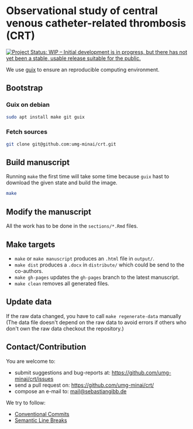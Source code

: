 # Observational study of central venous catheter-related thrombosis (CRT)

[![Project Status: WIP – Initial development is in progress, but there has not yet been a stable, usable release suitable for the public.](https://www.repostatus.org/badges/latest/wip.svg)](https://www.repostatus.org/#wip)

We use [guix](https://guix.gnu.org) to ensure an reproducible computing environment.

## Bootstrap

### Guix on debian

```bash
sudo apt install make git guix
```

### Fetch sources

```bash
git clone git@github.com:umg-minai/crt.git
```

## Build manuscript

Running `make` the first time will take some time because
`guix` hast to download the given state and build the image.

```bash
make
```

## Modify the manuscript

All the work has to be done in the `sections/*.Rmd` files.

## Make targets

- `make` or `make manuscript` produces an `.html` file in `output/`.
- `make dist` produces a `.docx` in `distribute/` which could be send to the
  co-authors.
- `make gh-pages` updates the `gh-pages` branch to the latest manuscript.
- `make clean` removes all generated files.

## Update data

If the raw data changed, you have to call `make regenerate-data` manually
(The data file doesn't depend on the raw data to avoid errors if
others who don't own the raw data checkout the repository.)

## Contact/Contribution

You are welcome to:

- submit suggestions and bug-reports at: <https://github.com/umg-minai/crt/issues>
- send a pull request on: <https://github.com/umg-minai/crt/>
- compose an e-mail to: <mail@sebastiangibb.de>

We try to follow:

- [Conventional Commits](https://www.conventionalcommits.org/en/v1.0.0/)
- [Semantic Line Breaks](https://sembr.org/)
